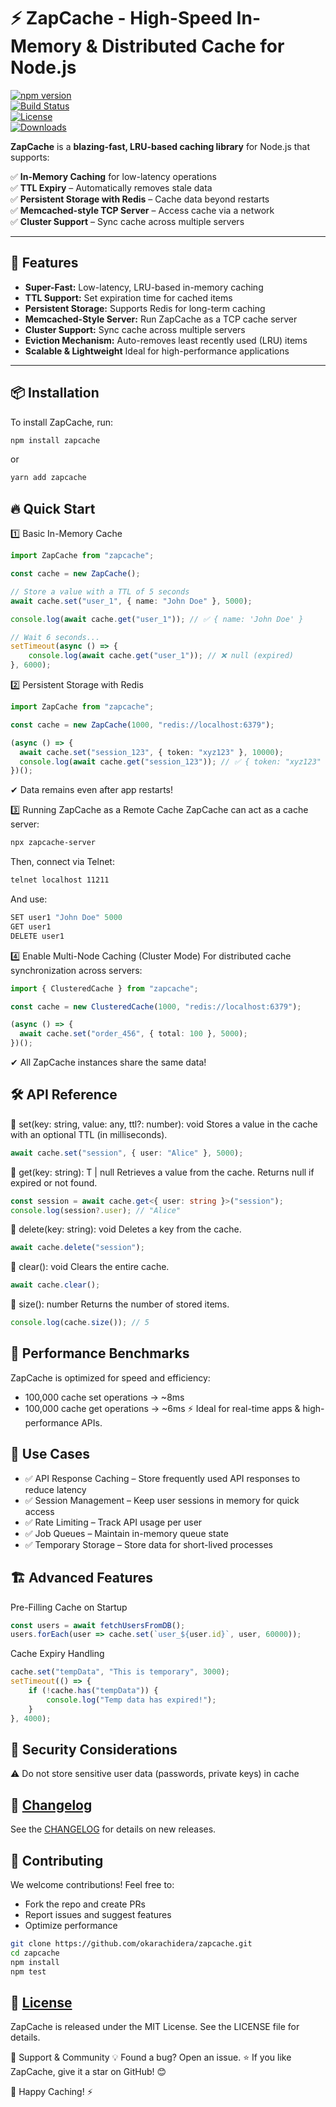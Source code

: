 # ⚡ ZapCache - High-Speed In-Memory & Distributed Cache for Node.js

[![npm version](https://img.shields.io/npm/v/zapcache?color=blue&label=npm)](https://www.npmjs.com/package/zapcache)  
[![Build Status](https://github.com/okarachidera/zapcache/actions/workflows/publish.yml/badge.svg)](https://github.com/okarachidera/zapcache/actions)  
[![License](https://img.shields.io/github/license/okarachidera/zapcache.svg)](https://github.com/okarachidera/zapcache/blob/main/LICENSE)  
[![Downloads](https://img.shields.io/npm/dt/zapcache.svg)](https://www.npmjs.com/package/zapcache)  

**ZapCache** is a **blazing-fast, LRU-based caching library** for Node.js that supports:  

✅ **In-Memory Caching** for low-latency operations  
✅ **TTL Expiry** – Automatically removes stale data  
✅ **Persistent Storage with Redis** – Cache data beyond restarts  
✅ **Memcached-style TCP Server** – Access cache via a network  
✅ **Cluster Support** – Sync cache across multiple servers  

---

## 🚀 Features
- **Super-Fast:** Low-latency, LRU-based in-memory caching  
- **TTL Support:** Set expiration time for cached items  
- **Persistent Storage:** Supports Redis for long-term caching  
- **Memcached-Style Server:** Run ZapCache as a TCP cache server  
- **Cluster Support:** Sync cache across multiple servers  
- **Eviction Mechanism:** Auto-removes least recently used (LRU) items
- **Scalable & Lightweight** Ideal for high-performance applications

---

## 📦 Installation
To install ZapCache, run:
```sh
npm install zapcache
```
or

```sh
yarn add zapcache
```

## 🔥 Quick Start
1️⃣ Basic In-Memory Cache

```ts
import ZapCache from "zapcache";

const cache = new ZapCache();

// Store a value with a TTL of 5 seconds
await cache.set("user_1", { name: "John Doe" }, 5000);

console.log(await cache.get("user_1")); // ✅ { name: 'John Doe' }

// Wait 6 seconds...
setTimeout(async () => {
    console.log(await cache.get("user_1")); // ❌ null (expired)
}, 6000);
```

2️⃣ Persistent Storage with Redis

```ts
import ZapCache from "zapcache";

const cache = new ZapCache(1000, "redis://localhost:6379");

(async () => {
  await cache.set("session_123", { token: "xyz123" }, 10000);
  console.log(await cache.get("session_123")); // ✅ { token: "xyz123" }
})();
```
✔ Data remains even after app restarts!


3️⃣ Running ZapCache as a Remote Cache
ZapCache can act as a cache server:

```sh
npx zapcache-server
```
Then, connect via Telnet:

```sh
telnet localhost 11211
```

And use:

```ts
SET user1 "John Doe" 5000
GET user1
DELETE user1
```

4️⃣ Enable Multi-Node Caching (Cluster Mode)
For distributed cache synchronization across servers:

```ts
import { ClusteredCache } from "zapcache";

const cache = new ClusteredCache(1000, "redis://localhost:6379");

(async () => {
  await cache.set("order_456", { total: 100 }, 5000);
})();
```
✔ All ZapCache instances share the same data!

## 🛠 API Reference
🔹 set(key: string, value: any, ttl?: number): void
Stores a value in the cache with an optional TTL (in milliseconds).

```ts
await cache.set("session", { user: "Alice" }, 5000);
```

🔹 get<T>(key: string): T | null
Retrieves a value from the cache. Returns null if expired or not found.

```ts
const session = await cache.get<{ user: string }>("session");
console.log(session?.user); // "Alice"
```

🔹 delete(key: string): void
Deletes a key from the cache.

```ts
await cache.delete("session");
```

🔹 clear(): void
Clears the entire cache.

```ts
await cache.clear();
```

🔹 size(): number
Returns the number of stored items.
```ts
console.log(cache.size()); // 5
```

## 🚀 Performance Benchmarks
ZapCache is optimized for speed and efficiency:
- 100,000 cache set operations → ~8ms
- 100,000 cache get operations → ~6ms 
⚡ Ideal for real-time apps & high-performance APIs.

## 🎯 Use Cases
- ✅ API Response Caching – Store frequently used API responses to reduce latency
- ✅ Session Management – Keep user sessions in memory for quick access
- ✅ Rate Limiting – Track API usage per user
- ✅ Job Queues – Maintain in-memory queue state
- ✅ Temporary Storage – Store data for short-lived processes

## 🏗 Advanced Features
Pre-Filling Cache on Startup

```ts
const users = await fetchUsersFromDB();
users.forEach(user => cache.set(`user_${user.id}`, user, 60000));
```

Cache Expiry Handling

```ts
cache.set("tempData", "This is temporary", 3000);
setTimeout(() => {
    if (!cache.has("tempData")) {
        console.log("Temp data has expired!");
    }
}, 4000);
```

## 🔐 Security Considerations
⚠️ Do not store sensitive user data (passwords, private keys) in cache

## 📜 [Changelog](https://github.com/okarachidera/zapcache/blob/main/CHANGELOG.md)
See the [CHANGELOG](https://github.com/okarachidera/zapcache/blob/main/CHANGELOG.md) for details on new releases.


## 🎉 Contributing
We welcome contributions! Feel free to:

- Fork the repo and create PRs
- Report issues and suggest features
- Optimize performance

```sh
git clone https://github.com/okarachidera/zapcache.git
cd zapcache
npm install
npm test
```

## 📄 [License](https://github.com/okarachidera/zapcache/blob/main/LICENSE)
ZapCache is released under the MIT License. See the LICENSE file for details.

💬 Support & Community
💡 Found a bug? Open an issue.
⭐ If you like ZapCache, give it a star on GitHub! 😊

🚀 Happy Caching! ⚡